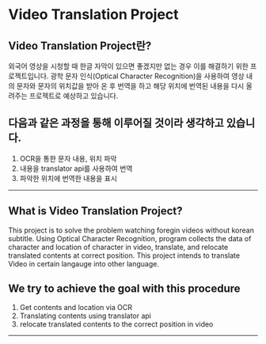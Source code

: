 # Video Translation Project

## Video Translation Project란?

외국어 영상을 시청할 때 한글 자막이 있으면 좋겠지만 없는 경우 이를 해결하기 위한 프로젝트입니다. 
광학 문자 인식(Optical Character Recognition)을 사용하여 영상 내의 문자와 문자의 위치값을 받아 온 후
번역을 하고 해당 위치에 번역된 내용을 다시 올려주는 프로젝트로 예상하고 있습니다.

다음과 같은 과정을 통해 이루어질 것이라 생각하고 있습니다.
---
1. OCR을 통한 문자 내용, 위치 파악
2. 내용을 translator api를 사용하여 번역
3. 파악한 위치에 번역한 내용을 표시
---

## What is Video Translation Project?
This project is to solve the problem watching foregin videos without korean subtitle.
Using Optical Character Recognition, program collects the data of character and location of character in video,
translate, and relocate translated contents at correct position.
This project intends to translate Video in certain langauge into other language.

We try to achieve the goal with this procedure
---
1. Get contents and location via OCR
2. Translating contents using translator api
3. relocate translated contents to the correct position in video
---

